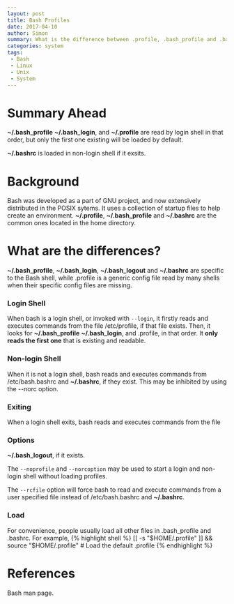 ```yaml
---
layout: post
title: Bash Profiles
date: 2017-04-10
author: Simon
summary: What is the difference between .profile, .bash_profile and .bashrc?
categories: system
tags: 
 - Bash
 - Linux
 - Unix
 - System
---
```


# Summary Ahead
**~/.bash_profile** **~/.bash_login**,  and  **~/.profile** are read by login shell in that order, but only the first one existing will be loaded by default.

**~/.bashrc** is loaded in non-login shell if it exsits. 

# Background
Bash was developed as a part of GNU project, and now extensively distributed in the POSIX sytems. It uses a collection of startup files to help create an environment. **~/.profile**, **~/.bash_profile** and **~/.bashrc** are the common ones located in the home directory. 

# What are the differences?
**~/.bash_profile**, **~/.bash_login**, **~/.bash_logout** and **~/.bashrc** are specific to the Bash shell, while .profile is a generic config file read by many shells when their specific config files are missing. 

### Login Shell
When bash is a login shell, or invoked with `--login`, it firstly reads and executes commands from the file /etc/profile, if that file exists. Then, it looks for **~/.bash_profile** **~/.bash_login**,  and  .profile, in that order. It **only reads the first one** that is existing and readable. 

### Non-login Shell
When it  is  not a login shell, bash reads and executes commands from /etc/bash.bashrc and **~/.bashrc**, if they exist. This may be inhibited by using the --norc option.  


### Exiting
When a login shell exits, bash reads and executes commands from the file 

### Options
**~/.bash_logout**, if it exists.

The `--noprofile` and `--norcoption` may be used to start a login and non-login shell without loading profiles.

The `--rcfile` option will force bash to read and execute commands from a user specified file instead of /etc/bash.bashrc and **~/.bashrc**. 

### Load
For convenience, people usually load all other files in .bash_profile and .bashrc. For example, 
{% highlight shell %}
[[ -s "$HOME/.profile" ]] && source "$HOME/.profile" # Load the default .profile 
{% endhighlight %}

# References
Bash man page. 
